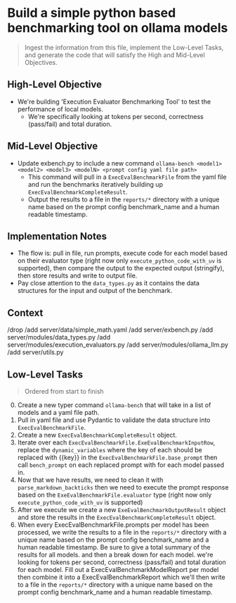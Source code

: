 # Build a simple python based benchmarking tool on ollama models
> Ingest the information from this file, implement the Low-Level Tasks, and generate the code that will satisfy the High and Mid-Level Objectives.

## High-Level Objective

- We're building 'Execution Evaluator Benchmarking Tool' to test the performance of local models.
  - We're specifically looking at tokens per second, correctness (pass/fail) and total duration.

## Mid-Level Objective

- Update exbench.py to include a new command `ollama-bench <model1> <model2> <model3> <modelN> <prompt config yaml file path>`
  - This command will pull in a `ExecEvalBenchmarkFile` from the yaml file and run the benchmarks iteratively building up `ExecEvalBenchmarkCompleteResult`.
  - Output the results to a file in the `reports/*` directory with a unique name based on the prompt config benchmark_name and a human readable timestamp.

## Implementation Notes
- The flow is: pull in file, run prompts, execute code for each model based on their evaluator type (right now only `execute_python_code_with_uv` is supported), then compare the output to the expected output (stringify), then store results and write to output file.
- Pay close attention to the `data_types.py` as it contains the data structures for the input and output of the benchmark.

## Context
/drop
/add       server/data/simple_math.yaml
/add       server/exbench.py
/add       server/modules/data_types.py
/add       server/modules/execution_evaluators.py
/add       server/modules/ollama_llm.py
/add       server/utils.py


## Low-Level Tasks
> Ordered from start to finish

0. Create a new typer command `ollama-bench` that will take in a list of models and a yaml file path.
1. Pull in yaml file and use Pydantic to validate the data structure into `ExecEvalBenchmarkFile`.
2. Create a new `ExecEvalBenchmarkCompleteResult` object.
3. Iterate over each `ExecEvalBenchmarkFile.ExeEvalBenchmarkInputRow`, replace the `dynamic_variables` where the key of each should be replaced with {{key}} in the `ExecEvalBenchmarkFile.base_prompt` then call `bench_prompt` on each replaced prompt with for each model passed in.
4. Now that we have results, we need to clean it with `parse_markdown_backticks` then we need to execute the prompt response based on the `ExeEvalBenchmarkFile.evaluator` type (right now only `execute_python_code_with_uv` is supported)
5. After we execute we create a new `ExeEvalBenchmarkOutputResult` object and store the results in the `ExecEvalBenchmarkCompleteResult` object.
6. When every ExecEvalBenchmarkFile.prompts per model has been processed, we write the results to a file in the `reports/*` directory with a unique name based on the prompt config benchmark_name and a human readable timestamp. Be sure to give a total summary of the results for all models. and then a break down for each model. we're looking for tokens per second, correctness (pass/fail) and total duration for each model. Fill out a ExecEvalBenchmarkModelReport per model then combine it into a ExecEvalBenchmarkReport which we'll then write to a file in the `reports/*` directory with a unique name based on the prompt config benchmark_name and a human readable timestamp.